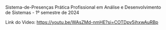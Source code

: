 Sistema-de-Presenças
Prática Profissional em Análise e Desenvolvimento de Sistemas - 1º semestre de 2024

Link do Video: https://youtu.be/WAsZMd-nmHE?si=COTDpv5ihxwAuRBp
